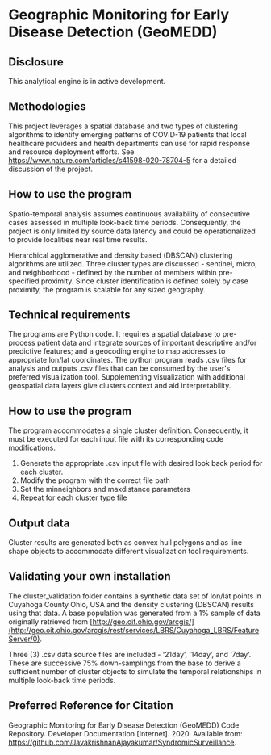 # Geographic Monitoring for Early Disease Detection (GeoMEDD)

## Disclosure
This analytical engine is in active development.

## Methodologies
This project leverages a spatial database and two types of clustering algorithms to identify emerging  patterns of COVID-19 patients that local healthcare providers and health departments can use for rapid response and resource deployment efforts.  See https://www.nature.com/articles/s41598-020-78704-5 for a detailed discussion of the project.

## How to use the program
Spatio-temporal analysis assumes continuous availability of consecutive cases assessed in multiple look-back time periods. Consequently, the project is only limited by source data latency and could be operationalized to provide localities near real time results.

Hierarchical agglomerative and density based (DBSCAN) clustering algorithms are utilized.  Three cluster types are discussed - sentinel, micro, and neighborhood - defined by the number of members within pre-specified proximity.  Since cluster identification is defined solely by case proximity, the program is scalable for any sized geography.

## Technical requirements
The programs are Python code.  It requires a spatial database to pre-process patient data and integrate sources of important descriptive and/or predictive features; and a geocoding engine to map addresses to appropriate lon/lat coordinates.  The python program reads .csv files for analysis and outputs .csv files that can be consumed by the user's preferred visualization tool.  Supplementing visualization with additional geospatial data layers give clusters context and aid interpretability.

## How to use the program
The program accommodates a single cluster definition.  Consequently, it must be executed for each input file with its corresponding code modifications.

1. Generate the appropriate .csv input file with desired look back period for each cluster.
2. Modify the program with the correct file path
3. Set the minneighbors and maxdistance parameters
4. Repeat for each cluster type file

## Output data
Cluster results are generated both as convex hull polygons and as line shape objects to accommodate different visualization tool requirements.

## Validating your own installation
The cluster_validation folder contains a synthetic data set of lon/lat points in Cuyahoga County Ohio, USA and the density clustering (DBSCAN) results using that data. A base population was generated from a 1% sample of data originally retrieved from [http://geo.oit.ohio.gov/arcgis/](http://geo.oit.ohio.gov/arcgis/rest/services/LBRS/Cuyahoga_LBRS/FeatureServer/0).

Three (3) .csv data source files are included - ‘21day’, ’14day’, and ‘7day’.  These are successive 75% down-samplings from the base to derive a sufficient number of cluster objects to simulate the temporal relationships in multiple look-back time periods.

## Preferred Reference for Citation
Geographic Monitoring for Early Disease Detection (GeoMEDD) Code Repository. Developer Documentation [Internet]. 2020. Available from: https://github.com/JayakrishnanAjayakumar/SyndromicSurveillance.
